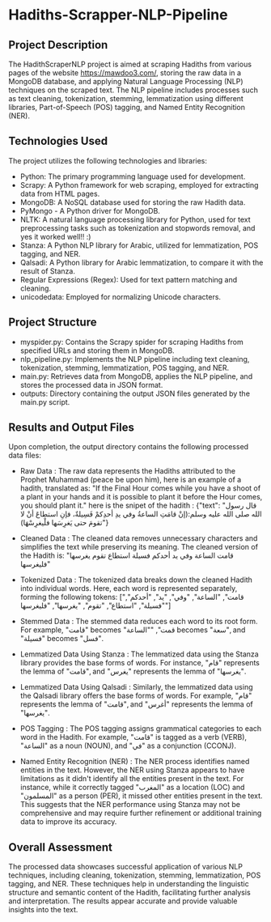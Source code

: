 # Hadiths-Scrapper-NLP-Pipeline

## Project Description

The HadithScraperNLP project is aimed at scraping Hadiths from various pages of the website https://mawdoo3.com/, storing the raw data in a MongoDB database, and applying Natural Language Processing (NLP) techniques on the scraped text. The NLP pipeline includes processes such as text cleaning, tokenization, stemming, lemmatization using different libraries, Part-of-Speech (POS) tagging, and Named Entity Recognition (NER).

## Technologies Used

The project utilizes the following technologies and libraries:

- Python: The primary programming language used for development.
- Scrapy: A Python framework for web scraping, employed for extracting data from HTML pages.
- MongoDB: A NoSQL database used for storing the raw Hadith data.
- PyMongo - A Python driver for MongoDB.
- NLTK: A natural language processing library for Python, used for text preprocessing tasks such as tokenization and stopwords removal, and yes it worked well!! :)
- Stanza: A Python NLP library for Arabic, utilized for lemmatization, POS tagging, and NER.
- Qalsadi: A Python library for Arabic lemmatization, to compare it with the result of Stanza.
- Regular Expressions (Regex): Used for text pattern matching and cleaning.
- unicodedata: Employed for normalizing Unicode characters.

## Project Structure 

- myspider.py: Contains the Scrapy spider for scraping Hadiths from specified URLs and storing them in MongoDB.
- nlp_pipeline.py: Implements the NLP pipeline including text cleaning, tokenization, stemming, lemmatization, POS tagging, and NER.
- main.py: Retrieves data from MongoDB, applies the NLP pipeline, and stores the processed data in JSON format.
- outputs: Directory containing the output JSON files generated by the main.py script.

## Results and Output Files

Upon completion, the output directory contains the following processed data files:

- Raw Data : The raw data represents the Hadiths attributed to the Prophet Muhammad (peace be upon him), here is an example of a hadith, translated as: "If the Final Hour comes while you have a shoot of a plant in your hands and it is possible to plant it before the Hour comes, you should plant it."
here is the snipet of the hadith : {"text": "قال رسول الله صلى الله عليه وسلم:(إنْ قامَتِ الساعةُ وفي يدِ أحدِكمْ فَسِيلةٌ، فإنِ استطاعَ أنْ لا تقومَ حتى يَغرِسَها فلْيغرِسْهَا)"}

- Cleaned Data : The cleaned data removes unnecessary characters and simplifies the text while preserving its meaning.
The cleaned version of the Hadith is: "قامت الساعة وفي يد أحدكم فسيلة استطاع تقوم يغرسها فليغرسها"

- Tokenized Data : The tokenized data breaks down the cleaned Hadith into individual words.
Here, each word is represented separately, forming the following tokens: ["قامت", "الساعة", "وفي", "يد", "أحدكم", "فسيلة", "استطاع", "تقوم", "يغرسها", "فليغرسها"]

- Stemmed Data : The stemmed data reduces each word to its root form. For example, "قامت" becomes "قمت", ""الساعة becomes "سعة", and "فسيلة" becomes "فسل".

- Lemmatized Data Using Stanza : The lemmatized data using the Stanza library provides the base forms of words. For instance, "قام" represents the lemma of "قامت", and "يغرس" represents the lemma of "يغرسها".

- Lemmatized Data Using Qalsadi : Similarly, the lemmatized data using the Qalsadi library offers the base forms of words. For example, "قام" represents the lemma of "قامت", and "أغرس" represents the lemma of "يغرسها".

- POS Tagging : The POS tagging assigns grammatical categories to each word in the Hadith. For example, "قامت" is tagged as a verb (VERB), "الساعة" as a noun (NOUN), and "في" as a conjunction (CCONJ).

- Named Entity Recognition (NER) : The NER process identifies named entities in the text. However, the NER using Stanza appears to have limitations as it didn't identify all the entities present in the text. For instance, while it correctly tagged "المغرب" as a location (LOC) and "المسلمون" as a person (PER), it missed other entities present in the text. This suggests that the NER performance using Stanza may not be comprehensive and may require further refinement or additional training data to improve its accuracy.

## Overall Assessment

The processed data showcases successful application of various NLP techniques, including cleaning, tokenization, stemming, lemmatization, POS tagging, and NER. These techniques help in understanding the linguistic structure and semantic content of the Hadith, facilitating further analysis and interpretation. The results appear accurate and provide valuable insights into the text.




